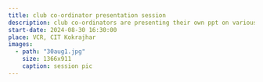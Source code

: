 ```yaml
---
title: club co-ordinator presentation session
description: club co-ordinators are presenting their own ppt on various topics of robotics
start-date: 2024-08-30 16:30:00
place: VCR, CIT Kokrajhar
images:
  - path: "30aug1.jpg"
    size: 1366x911
    caption: session pic
---
```

  
